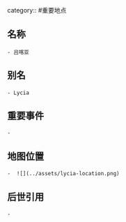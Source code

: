category:: #重要地点
## 名称
	- 吕喀亚
## 别名
	- Lycia
## 重要事件
	-
## 地图位置
	-  ![](../assets/lycia-location.png)
## 后世引用
	-
